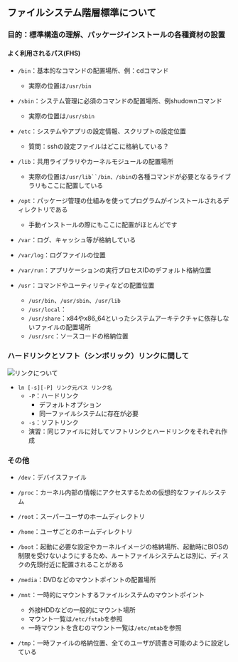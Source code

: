 ## ファイルシステム階層標準について



### 目的：標準構造の理解、パッケージインストールの各種資材の設置



#### よく利用されるパス(FHS)
- `/bin`：基本的なコマンドの配置場所、例：cdコマンド
  - 実際の位置は`/usr/bin`
- `/sbin`：システム管理に必須のコマンドの配置場所、例shudownコマンド
  - 実際の位置は`/usr/sbin`
- `/etc`：システムやアプリの設定情報、スクリプトの設定位置
  - 質問：sshの設定ファイルはどこに格納している？



- `/lib`：共用ライブラリやカーネルモジュールの配置場所
  - 実際の位置は`/usr/lib``/bin、/sbin`の各種コマンドが必要となるライブラリもここに配置している
- `/opt`：パッケージ管理の仕組みを使ってプログラムがインストールされるディレクトリである
  - 手動インストールの際にもここに配置がほとんどです
- `/var`：ログ、キャッシュ等が格納している
<!--  - `/var/cache/`
  - `/var/lock/`
  - `/var/spool/`-->
  - `/var/log`：ログファイルの位置
  - `/var/run`：アプリケーションの実行プロセスIDのデフォルト格納位置



- `/usr`：コマンドやユーティリティなどの配置位置
  - `/usr/bin`、`/usr/sbin`、`/usr/lib`
  - `/usr/local`：
  - `/usr/share`：x84やx86_64といったシステムアーキテクチャに依存しないファイルの配置場所
  - `/usr/src`：ソースコードの格納位置



### ハードリンクとソフト（シンボリック）リンクに関して



![リンクについて](../asserts/image/link_type.png)



- `ln [-s][-P] リンク元パス リンク名`
  - `-P`：ハードリンク
    - デフォルトオプション
    - 同一ファイルシステムに存在が必要
  - `-s`：ソフトリンク
  - 演習：同じファイルに対してソフトリンクとハードリンクをそれぞれ作成



### その他

- `/dev`：デバイスファイル
- `/proc`：カーネル内部の情報にアクセスするための仮想的なファイルシステム
- `/root`：スーパーユーザのホームディレクトリ
- `/home`：ユーザごとのホームディレクトリ
- `/boot`：起動に必要な設定やカーネルイメージの格納場所、起動時にBIOSの制限を受けないようにするため、ルートファイルシステムとは別に、ディスクの先頭付近に配置されることがある



- `/media`：DVDなどのマウントポイントの配置場所
- `/mnt`：一時的にマウントするファイルシステムのマウントポイント
  - 外接HDDなどの一般的にマウント場所
  - マウント一覧は`/etc/fstab`を参照
  - 一時マウントを含むのマウント一覧は`/etc/mtab`を参照
- `/tmp`：一時ファイルの格納位置、全てのユーザが読書き可能のように設定している